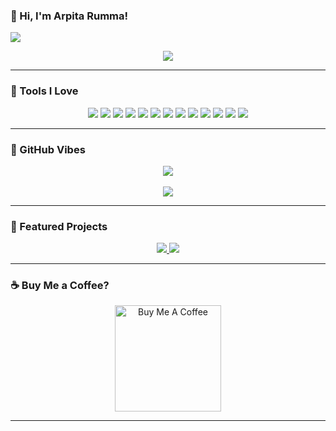 ### 🌸 Hi, I'm Arpita Rumma!

![](https://komarev.com/ghpvc/?username=arpitarumma&color=e0c3fc&style=flat-square)

<p align="center">
  <img src="https://readme-typing-svg.herokuapp.com/?lines=Data+Analyst+%F0%9F%94%8D;ML+Model+Prototyper+%F0%9F%A7%A0;Dashboard+Designer+%F0%9F%93%8A;Storyteller+with+Data+%F0%9F%93%84;&font=Fira%20Code&center=true&width=440&height=45&color=d6a2e8&vCenter=true&size=22">
</p>

---

### 🧰 Tools I Love

<p align="center">
  <!-- Data & ML -->
  <img src="https://img.shields.io/badge/Python-F2BED1?style=for-the-badge&logo=python&logoColor=black" />
  <img src="https://img.shields.io/badge/Pandas-FDCEDF?style=for-the-badge&logo=pandas&logoColor=black" />
  <img src="https://img.shields.io/badge/NumPy-E8A0BF?style=for-the-badge&logo=numpy&logoColor=black" />
  <img src="https://img.shields.io/badge/Scikit--Learn-F3D1F4?style=for-the-badge&logo=scikit-learn&logoColor=black" />
  <img src="https://img.shields.io/badge/Jupyter-FCFFE7?style=for-the-badge&logo=jupyter&logoColor=black" />
  
  <!-- Visualization -->
  <img src="https://img.shields.io/badge/Power%20BI-E5CFF7?style=for-the-badge&logo=powerbi&logoColor=black" />
  <img src="https://img.shields.io/badge/Tableau-F6DFEB?style=for-the-badge&logo=tableau&logoColor=black" />
  <img src="https://img.shields.io/badge/Matplotlib-F5E8DD?style=for-the-badge&logo=plotly&logoColor=black" />

  <!-- Databases & Cloud -->
  <img src="https://img.shields.io/badge/MySQL-E0BBE4?style=for-the-badge&logo=mysql&logoColor=black" />
  <img src="https://img.shields.io/badge/MongoDB-FFD9DA?style=for-the-badge&logo=mongodb&logoColor=black" />
  <img src="https://img.shields.io/badge/GCP-FDE2FF?style=for-the-badge&logo=google-cloud&logoColor=black" />

  <!-- App Demos -->
  <img src="https://img.shields.io/badge/Gradio-C6D8FF?style=for-the-badge&logo=gradio&logoColor=black" />
  <img src="https://img.shields.io/badge/Streamlit-D0F4DE?style=for-the-badge&logo=streamlit&logoColor=black" />
</p>

---

### 💖 GitHub Vibes

<p align="center">
  <img src="https://github-readme-streak-stats.herokuapp.com?user=arpitarumma&theme=calm-pink&hide_border=true&date_format=M%20j%5B%2C%20Y%5D" />
  <br><br>
  <img src="https://github-readme-stats.vercel.app/api?username=arpitarumma&show_icons=true&hide_border=true&title_color=E6A4B4&icon_color=E6A4B4&text_color=AA8FB5&bg_color=FFFFFF" />
</p>

---

### 🎯 Featured Projects

<p align="center">
  <a href="https://github.com/arpitarumma/ciphergate">
    <img src="https://github-readme-stats.vercel.app/api/pin/?username=arpitarumma&repo=ciphergate&theme=calm-pink&hide_border=true" />
  </a>
  <a href="https://github.com/arpitarumma/student-grade-tracker">
    <img src="https://github-readme-stats.vercel.app/api/pin/?username=arpitarumma&repo=student-grade-tracker&theme=calm-pink&hide_border=true" />
  </a>
</p>

---

### ☕ Buy Me a Coffee?

<p align="center">
  <a href="https://www.buymeacoffee.com/arpitarumma" target="_blank">
    <img src="https://cdn.buymeacoffee.com/buttons/v2/default-purple.png" alt="Buy Me A Coffee" width="170" />
  </a>
</p>

---
